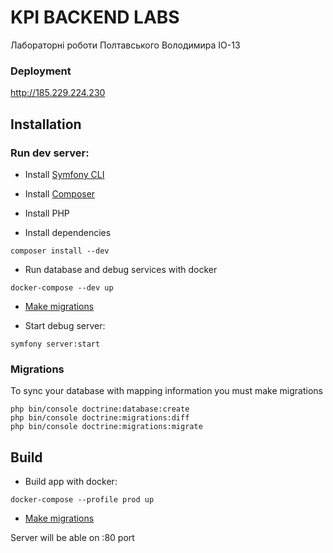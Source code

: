 # KPI BACKEND LABS

Лабораторні роботи Полтавського Володимира IO-13

### Deployment

http://185.229.224.230

## Installation

### Run dev server:
- Install [Symfony CLI](https://symfony.com/download "Symfony CLI")

- Install [Composer](https://getcomposer.org/download "Composer")

- Install PHP

- Install dependencies
```shell
composer install --dev
```
- Run database and debug services with docker
```shell
docker-compose --dev up
```
- [Make migrations](#migrations)

- Start debug server:

```shell
symfony server:start
```

### Migrations
To sync your database with mapping information you must make migrations
```shell
php bin/console doctrine:database:create  
php bin/console doctrine:migrations:diff
php bin/console doctrine:migrations:migrate 
```
## Build
- Build app with docker:
```shell
docker-compose --profile prod up
```
- [Make migrations](#migrations)

Server will be able on :80 port
